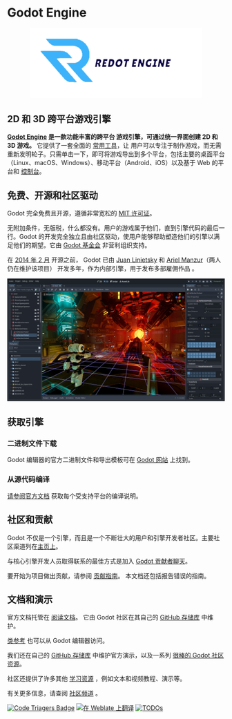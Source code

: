 # Godot Engine

<p align="center">
<a href="https://godotengine.org">
<img src="logo_outlined.svg" width="400" alt="Godot Engine logo">
</a>
</p>

## 2D 和 3D 跨平台游戏引擎

**[Godot Engine](https://godotengine.org) 是一款功能丰富的跨平台
游戏引擎，可通过统一界面创建 2D 和 3D 游戏。** 它提供了一套全面的 [常用工具](https://godotengine.org/features)，让
用户可以专注于制作游戏，而无需重新发明轮子。只需单击一下，即可将游戏导出到多个平台，包括主要的桌面平台（Linux、macOS、Windows）、移动平台（Android、iOS）以及基于 Web 的平台和 [控制台](https://docs.godotengine.org/en/latest/tutorials/platform/consoles.html)。

## 免费、开源和社区驱动

Godot 完全免费且开源，遵循非常宽松的 [MIT 许可证](https://godotengine.org/license)。

无附加条件，无版税，什么都没有。用户的游戏属于他们，直到引擎代码的最后一行。Godot 的开发完全独立且由社区驱动，使用户能够帮助塑造他们的引擎以满足他们的期望。它由 [Godot 基金会](https://godot.foundation/) 非营利组织支持。

在 [2014 年 2 月](https://github.com/godotengine/godot/commit/0b806ee0fc9097fa7bda7ac0109191c9c5e0a1ac) 开源之前，
Godot 已由 [Juan Linietsky](https://github.com/reduz) 和
[Ariel Manzur](https://github.com/punto-)（两人仍在维护该项目）
开发多年，作为内部引擎，用于发布多部雇佣作品
。

![Godot Engine 编辑器中的 3D 场景截图](https://raw.githubusercontent.com/godotengine/godot-design/master/screenshots/editor_tps_demo_1920x1080.jpg)

## 获取引擎

### 二进制文件下载

Godot 编辑器的官方二进制文件和导出模板可在
[Godot 网站](https://godotengine.org/download) 上找到。

### 从源代码编译

[请参阅官方文档](https://docs.godotengine.org/en/latest/contributing/development/compiling)
获取每个受支持平台的编译说明。

## 社区和贡献

Godot 不仅是一个引擎，而且是一个不断壮大的用户和引擎开发者社区。主要社区渠道列在[主页上](https://godotengine.org/community)。

与核心引擎开发人员取得联系的最佳方式是加入
[Godot 贡献者聊天](https://chat.godotengine.org)。

要开始为项目做出贡献，请参阅 [贡献指南](CONTRIBUTING.md)。
本文档还包括报告错误的指南。

## 文档和演示

官方文档托管在 [阅读文档](https://docs.godotengine.org)。
它由 Godot 社区在其自己的 [GitHub 存储库](https://github.com/godotengine/godot-docs) 中维护。

[类参考](https://docs.godotengine.org/en/latest/classes/)
也可以从 Godot 编辑器访问。

我们还在自己的 [GitHub 存储库](https://github.com/godotengine/godot-demo-projects)
中维护官方演示，以及一系列 [很棒的 Godot 社区资源](https://github.com/godotengine/awesome-godot)。

社区还提供了许多其他
[学习资源](https://docs.godotengine.org/en/latest/community/tutorials.html)
，例如文本和视频教程、演示等。

有关更多信息，请查阅 [社区频道](https://godotengine.org/community)
。

[![Code Triagers Badge](https://www.codetriage.com/godotengine/godot/badges/users.svg)](https://www.codetriage.com/godotengine/godot)
[![在 Weblate 上翻译](https://hosted.weblate.org/widgets/godot-engine/-/godot/svg-badge.svg)](https://hosted.weblate.org/engage/godot-engine/?utm_source=widget)
[![TODOs](https://badgen.net/https/api.tickgit.com/badgen/github.com/godotengine/godot)](https://www.tickgit.com/browse?repo=github.com/godotengine/godot)
